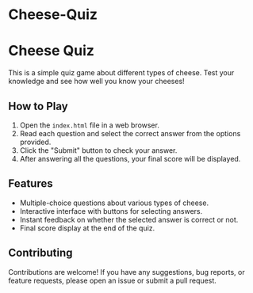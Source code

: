 # Cheese-Quiz
# Cheese Quiz

This is a simple quiz game about different types of cheese. Test your knowledge and see how well you know your cheeses!

## How to Play

1. Open the `index.html` file in a web browser.
2. Read each question and select the correct answer from the options provided.
3. Click the "Submit" button to check your answer.
4. After answering all the questions, your final score will be displayed.

## Features

- Multiple-choice questions about various types of cheese.
- Interactive interface with buttons for selecting answers.
- Instant feedback on whether the selected answer is correct or not.
- Final score display at the end of the quiz.

## Contributing

Contributions are welcome! If you have any suggestions, bug reports, or feature requests, please open an issue or submit a pull request.
